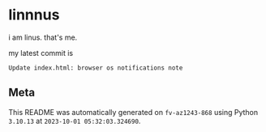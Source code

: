 # linnnus

i am linus. that's me.

my latest commit is

```
Update index.html: browser os notifications note
```

## Meta

This README was automatically generated on `fv-az1243-868` using Python
`3.10.13` at `2023-10-01 05:32:03.324690`.
